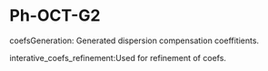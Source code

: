 # Ph-OCT-G2
coefsGeneration: Generated dispersion compensation coeffitients. 

interative_coefs_refinement:Used for refinement of coefs.
